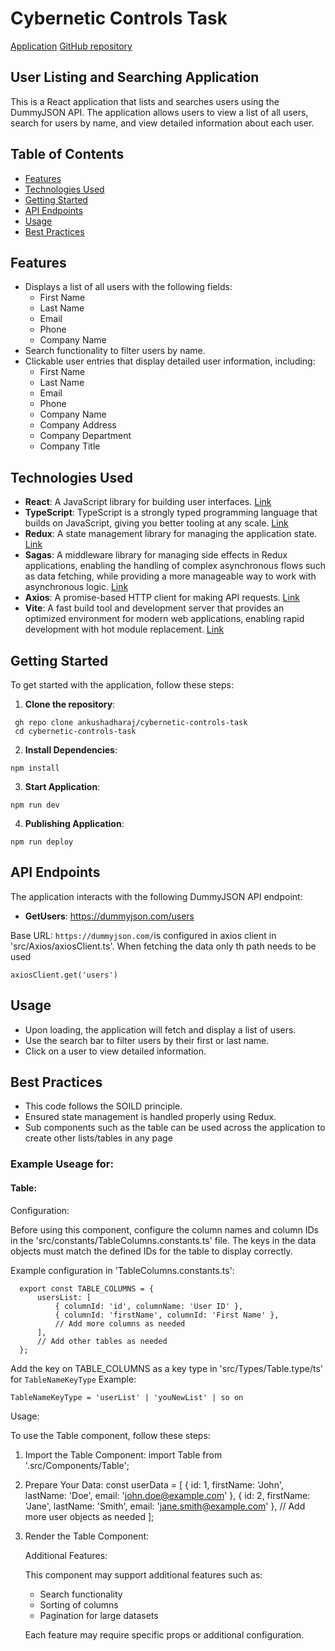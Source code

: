 # Cybernetic Controls Task

[Application](https://ankushadharaj.github.io/cybernetic-controls-task/)
[GitHub repository](https://github.com/ankushadharaj/cybernetic-controls-task)

## User Listing and Searching Application

This is a React application that lists and searches users using the DummyJSON API. The application allows users to view a list of all users, search for users by name, and view detailed information about each user.

## Table of Contents
- [Features](#features)
- [Technologies Used](#technologies-used)
- [Getting Started](#getting-started)
- [API Endpoints](#api-endpoints)
- [Usage](#usage)
- [Best Practices](#best-practices)

## Features
- Displays a list of all users with the following fields:
  - First Name
  - Last Name
  - Email
  - Phone
  - Company Name
- Search functionality to filter users by name.
- Clickable user entries that display detailed user information, including:
  - First Name
  - Last Name
  - Email
  - Phone
  - Company Name
  - Company Address
  - Company Department
  - Company Title

## Technologies Used
- **React**: A JavaScript library for building user interfaces. [Link](https://react.dev/)
- **TypeScript**: TypeScript is a strongly typed programming language that builds on JavaScript, giving you better tooling at any scale. [Link](https://www.typescriptlang.org/)
- **Redux**: A state management library for managing the application state. [Link](https://redux.js.org/)
- **Sagas**: A middleware library for managing side effects in Redux applications, enabling the handling of complex asynchronous flows such as data fetching, while providing a more manageable way to work with asynchronous logic. [Link](https://redux-saga.js.org/)
- **Axios**: A promise-based HTTP client for making API requests. [Link](https://axios-http.com/docs/intro)
- **Vite**:  A fast build tool and development server that provides an optimized environment for modern web applications, enabling rapid development with hot module replacement. [Link](https://vite.dev/)

## Getting Started

To get started with the application, follow these steps:

1. **Clone the repository**:
  ```
   gh repo clone ankushadharaj/cybernetic-controls-task
   cd cybernetic-controls-task
  ```

2. **Install Dependencies**: 
  ```
  npm install
  ```

3. **Start Application**: 
  ```
  npm run dev
  ```

4. **Publishing Application**: 
  ```
  npm run deploy
  ```


## API Endpoints

The application interacts with the following DummyJSON API endpoint:
  * **GetUsers**: https://dummyjson.com/users

Base URL: `https://dummyjson.com/`is configured in axios client in 'src/Axios/axiosClient.ts'. 
When fetching the data only th path needs to be used 
  ```
  axiosClient.get('users')
  ```

## Usage
* Upon loading, the application will fetch and display a list of users.
* Use the search bar to filter users by their first or last name.
* Click on a user to view detailed information.

## Best Practices
* This code follows the SOILD principle.
* Ensured state management is handled properly using Redux.
* Sub components such as the table can be used across the application to create other lists/tables in any page

### Example Useage for:
#### Table:
Configuration:
 
  Before using this component, configure the column names and column IDs in the 
  'src/constants/TableColumns.constants.ts' file. The keys in the data objects must match
  the defined IDs for the table to display correctly.
 
  Example configuration in 'TableColumns.constants.ts':
  ```
    export const TABLE_COLUMNS = {
        usersList: [
            { columnId: 'id', columnName: 'User ID' },
            { columnId: 'firstName', columnId: 'First Name' },
            // Add more columns as needed
        ],
        // Add other tables as needed
    };
  ```
  
  Add the key on TABLE_COLUMNS  as a key type in 'src/Types/Table.type/ts' for `TableNameKeyType`
  Example: 
  ```
  TableNameKeyType = 'userList' | 'youNewList' | so on
  ```

  
  Usage:
 
  To use the Table component, follow these steps:
 
  1. Import the Table Component:
     import Table from '.src/Components/Table';
 
  2. Prepare Your Data:
     const userData = [
         { id: 1, firstName: 'John', lastName: 'Doe', email: 'john.doe@example.com' },
         { id: 2, firstName: 'Jane', lastName: 'Smith', email: 'jane.smith@example.com' },
         // Add more user objects as needed
     ];
 
  3. Render the Table Component:
     <Table data={userData} tableName="users" />
 
  Additional Features:
 
  This component may support additional features such as:
  - Search functionality
  - Sorting of columns
  - Pagination for large datasets
  
  Each feature may require specific props or additional configuration.
